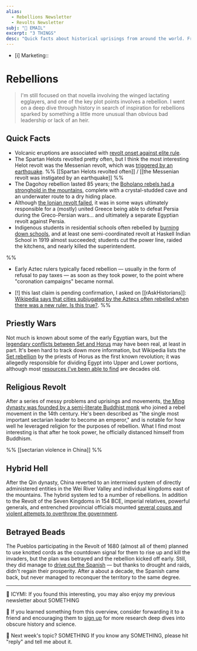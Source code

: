 ```yaml
---
alias: 
  - Rebellions Newsletter
  - Revolts Newsletter
subj: "📗 EMAIL"
excerpt: "3 THINGS" 
desc: "Quick facts about historical uprisings from around the world. From indigenous students to bead-based logistics."
---
```


* [i] Marketing:: 

# Rebellions

> I'm still focused on that novella involving the winged lactating egglayers, and one of the key plot points involves a rebellion. I went on a deep dive through history in search of inspiration for rebellions sparked by something a little more unusual than obvious bad leadership or lack of an heir. 

## Quick Facts
 
* Volcanic eruptions are associated with [revolt onset against elite rule](https://www.nature.com/articles/s41467-017-00957-y).
* The Spartan Helots revolted pretty often, but I think the most interesting Helot revolt was the Messenian revolt, which was [triggered by an earthquake](https://www.reddit.com/r/AskHistorians/comments/p13hr6/do_we_know_about_any_escaped_spartan_helots/hv5d1tk/). %% [[Spartan Helots revolted often]] / [[the Messenian revolt was instigated by an earthquake]] %%
* The Dagohoy rebellion lasted 85 years; the [Boholano rebels had a stronghold in the mountains](https://www.bohol-philippines.com/francisco-dagohoy.html), complete with a crystal-studded cave and an underwater route to a dry hiding place. 
* Although [the Ionian revolt failed](https://www.britannica.com/event/Greco-Persian-Wars/The-Ionian-Revolt-499-493-bce), it was in some ways ultimately responsible for a (mostly) united Greece being able to defeat Persia during the Greco-Persian wars... and ultimately a separate Egyptian revolt against Persia. 
* Indigenous students in residential schools often rebelled by [burning down schools](https://www.reddit.com/r/AskHistorians/comments/txr3s1/did_children_in_the_residential_school_system/), and at least one semi-coordinated revolt  at Haskell Indian School in 1919 almost succeeded; students cut the power line, raided the kitchens, and nearly killed the superintendent. 

%% 
* Early Aztec rulers typically faced rebellion — usually in the form of refusal to pay taxes — as soon as they took power, to the point where "coronation campaigns" became normal. 

- [!] this last claim is pending confirmation, I asked on [[rAskHistorians]]: [Wikipedia says that cities subjugated by the Aztecs often rebelled when there was a new ruler. Is this true?](https://www.reddit.com/r/AskHistorians/comments/u0s301/wikipedia_says_that_cities_subjugated_by_the/?sort=new). 
%%

## Priestly Wars

Not much is known about some of the early Egyptian wars, but the [legendary conflicts between Set and Horus](https://sites.lsa.umich.edu/mqr/2015/05/lettuce-and-kings-the-power-struggle-between-horus-and-set-2/) may have been real, at least in part. It's been hard to track down more information, but Wikipedia lists the [Set rebellion](https://en.wikipedia.org/wiki/List_of_revolutions_and_rebellions) by the priests of Horus as the first known revolution; it was allegedly responsible for dividing Egypt into Upper and Lower portions, although most [resources I've been able to find](https://www.jstor.org/stable/3855067) are decades old. 

## Religious Revolt

After a series of messy problems and uprisings and movements, [the Ming dynasty was founded by a semi-literate Buddhist monk](https://www.reddit.com/r/AskHistorians/comments/tz63wf/was_there_widespread_religious_strife_in/) who joined a rebel movement in the 14th century. He's been described as "the single most important sectarian leader to become an emperor," and is notable for how well he leveraged religion for the purposes of rebellion. What I find most interesting is that after he took power, he officially distanced himself from Buddhism. 

%% [[sectarian violence in China]] %%

## Hybrid Hell

After the Qin dynasty, China reverted to an intermixed system of directly administered entities in the Wei River Valley and individual kingdoms east of the mountains. The hybrid system led to a number of rebellions. In addition to the Revolt of the Seven Kingdoms in 154 BCE, imperial relatives, powerful generals, and entrenched provincial officials mounted [several coups and violent attempts to overthrow the government](https://www.tandfonline.com/doi/full/10.1080/09592318.2020.1764712). 

## Betrayed Beads

The Pueblos participating in the Revolt of 1680 (almost all of them) planned to use knotted cords as the countdown signal for them to rise up and kill the invaders, but the plan was betrayed and the rebellion kicked off early. Still, they did manage to [drive out the Spanish](https://newmexiconomad.com/the-pueblo-revolt-of-1680/) — but thanks to drought and raids, didn't regain their prosperity. After a about a decade, the Spanish came back, but never managed to reconquer the territory to the same degree. 

* * * 

📗 ICYMI: If you found this interesting, you may also enjoy my previous newsletter about SOMETHING

💚 If you learned something from this overview, consider forwarding it to a friend and encouraging them to [sign up](https://newsletter.eleanorkonik.com/membership/) for more research deep dives into obscure history and science. 

📅 Next week's topic? SOMETHING If you know any SOMETHING, please hit "reply" and tell me about it. 